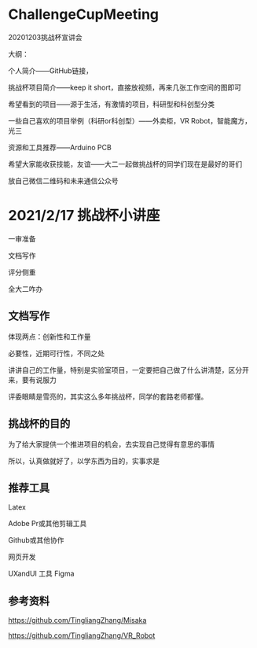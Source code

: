 # ChallengeCupMeeting
20201203挑战杯宣讲会



大纲：

个人简介——GitHub链接，

挑战杯项目简介——keep it short，直接放视频，再来几张工作空间的图即可

希望看到的项目——源于生活，有激情的项目，科研型和科创型分类

一些自己喜欢的项目举例（科研or科创型）——外卖柜，VR Robot，智能魔方，光三

资源和工具推荐——Arduino PCB 

希望大家能收获技能，友谊——大二一起做挑战杯的同学们现在是最好的哥们

放自己微信二维码和未来通信公众号



# 2021/2/17 挑战杯小讲座

一审准备

文档写作

评分侧重

全大二咋办



## 文档写作

体现两点：创新性和工作量

必要性，近期可行性，不同之处

讲讲自己的工作量，特别是实验室项目，一定要把自己做了什么讲清楚，区分开来，要有说服力

评委眼睛是雪亮的，其实这么多年挑战杯，同学的套路老师都懂。



## 挑战杯的目的

为了给大家提供一个推进项目的机会，去实现自己觉得有意思的事情

所以，认真做就好了，以学东西为目的，实事求是



## 推荐工具

Latex

Adobe Pr或其他剪辑工具

Github或其他协作

网页开发

UXandUI 工具 Figma



## 参考资料

https://github.com/TingliangZhang/Misaka

https://github.com/TingliangZhang/VR_Robot

